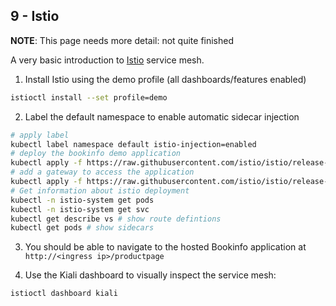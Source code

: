 ## 9 - Istio

**NOTE**: This page needs more detail: not quite finished

A very basic introduction to [Istio](https://istio.io/) service mesh.

1. Install Istio using the demo profile (all dashboards/features enabled)

```bash
istioctl install --set profile=demo
```

2. Label the default namespace to enable automatic sidecar injection

```bash
# apply label
kubectl label namespace default istio-injection=enabled
# deploy the bookinfo demo application
kubectl apply -f https://raw.githubusercontent.com/istio/istio/release-1.6/samples/bookinfo/platform/kube/bookinfo.yaml
# add a gateway to access the application
kubectl apply -f https://raw.githubusercontent.com/istio/istio/release-1.6/samples/bookinfo/networking/bookinfo-gateway.yaml
# Get information about istio deployment
kubectl -n istio-system get pods
kubectl -n istio-system get svc
kubectl get describe vs # show route defintions
kubectl get pods # show sidecars
```

3. You should be able to navigate to the hosted Bookinfo application at `http://<ingress ip>/productpage`

4. Use the Kiali dashboard to visually inspect the service mesh:

```bash
istioctl dashboard kiali
```
